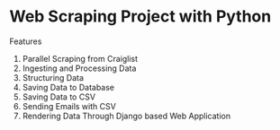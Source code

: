 # Web Scraping Project with Python

Features

01. Parallel Scraping from Craiglist
02. Ingesting and Processing Data
03. Structuring Data
04. Saving Data to Database
05. Saving Data to CSV
05. Sending Emails with CSV
06. Rendering Data Through Django based Web Application
